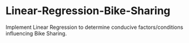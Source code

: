 # Linear-Regression-Bike-Sharing
Implement Linear Regression to determine conducive factors/conditions influencing Bike Sharing.
